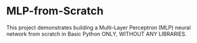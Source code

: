 # MLP-from-Scratch
This project demonstrates building a Multi-Layer Perceptron (MLP) neural network from scratch in Basic Python ONLY, WITHOUT ANY LIBRARIES.
